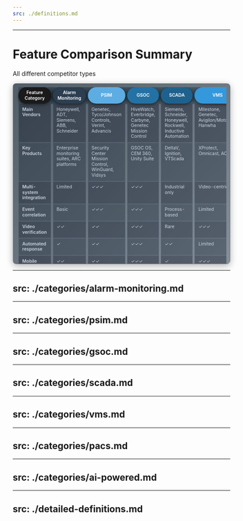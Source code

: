 ```yaml
---
src: ./definitions.md
---
```


---

# Feature Comparison Summary

All different competitor types 

<style scoped>
.table-container {
  background: linear-gradient(135deg, rgba(8, 25, 39, 0.7) 0%, rgba(12, 35, 55, 0.5) 100%);
  backdrop-filter: blur(20px);
  -webkit-backdrop-filter: blur(20px);
  border: 1px solid rgba(148, 163, 184, 0.1);
  border-radius: 8px;
  padding: 0.5rem;
  box-shadow: 0 4px 16px rgba(0, 0, 0, 0.3);
  overflow-y: auto;
  height: 400px;
  max-height: 400px;
  position: relative;
  top: 0;
}

.comparison-table {
  width: 100%;
  font-size: 0.65rem;
  border-collapse: separate;
  border-spacing: 0.3rem 0;
  margin: 0;
}

.comparison-table thead tr {
  background: transparent;
  border: none;
}

.comparison-table thead {
  position: sticky;
  top: 0;
  z-index: 10;
  background: rgba(8, 25, 39, 0.9);
  backdrop-filter: blur(10px);
}

.comparison-table tbody {
  border-spacing: 0;
}

.comparison-table tbody tr {
  border-spacing: 0;
}

.comparison-table thead tr {
  width: 100%;
}

.comparison-table th {
  background: #1a1a1a;
  color: #ffffff;
  padding: 0.4rem 0.7rem;
  text-align: center;
  font-weight: 600;
  border: none;
  border-radius: 20px;
  cursor: pointer;
  transition: all 0.3s ease;
  position: relative;
  white-space: normal;
  word-wrap: break-word;
  user-select: none;
  box-shadow: 0 4px 8px rgba(0, 0, 0, 0.3), 0 2px 4px rgba(0, 0, 0, 0.2);
  vertical-align: middle;
  height: auto;
  min-height: 2rem;
}

.comparison-table th:hover {
  transform: translateY(-3px);
  box-shadow: 0 6px 16px rgba(0, 0, 0, 0.4), 0 3px 8px rgba(0, 0, 0, 0.3);
}

.comparison-table th:nth-child(1) {
  background: #1a1a1a;
}

.comparison-table th:nth-child(2) {
  background: #2c3e50;
}

.comparison-table th:nth-child(3) {
  background: #5dade2;
}

.comparison-table th:nth-child(4) {
  background: #2471a3;
}

.comparison-table th:nth-child(5) {
  background: #1f618d;
}

.comparison-table th:nth-child(6) {
  background: #3498db;
}

.comparison-table th:nth-child(7) {
  background: #f39c12;
}

.comparison-table th:nth-child(8) {
  background: #e74c3c;
}

.comparison-table td {
  padding: 0.4rem 0.5rem;
  border: 1px solid rgba(148, 163, 184, 0.2);
  background: rgba(15, 23, 42, 0.4);
  vertical-align: top;
  color: #cbd5e1;
  line-height: 1.2;
}

.comparison-table tr:nth-child(even) td {
  background: rgba(30, 41, 59, 0.4);
}

.comparison-table tr:hover td {
  background: rgba(59, 130, 246, 0.15);
}

.category-name {
  font-weight: 600;
  color: #60a5fa;
}
</style>

<SlideContent :padded="false" :bottom-gap="0">

<div class="table-container">
<table class="comparison-table">
<thead>
<tr>
<th>Feature Category</th>
<th>Alarm Monitoring</th>
<th>PSIM</th>
<th>GSOC</th>
<th>SCADA</th>
<th>VMS</th>
<th>PACS</th>
<th>AI-Powered</th>
</tr>
</thead>
<tbody>
<tr>
<td class="category-name">Main Vendors</td>
<td>Honeywell, ADT, Siemens, ABB, Schneider</td>
<td>Genetec, Tyco/Johnson Controls, Verint, Advancis</td>
<td>HiveWatch, Everbridge, Carbyne, Genetec Mission Control</td>
<td>Siemens, Schneider, Honeywell, Rockwell, Inductive Automation</td>
<td>Milestone, Genetec, Avigilon/Motorola, Hanwha</td>
<td>LenelS2, Gallagher, Bosch, HID</td>
<td>HiveWatch, Ambient.ai, Verkada</td>
</tr>
<tr>
<td class="category-name">Key Products</td>
<td>Enterprise monitoring suites, ARC platforms</td>
<td>Security Center Mission Control, WinGuard, Vidsys</td>
<td>GSOC OS, CEM 360, Unity Suite</td>
<td>DeltaV, Ignition, VTScada</td>
<td>XProtect, Omnicast, ACC</td>
<td>OnGuard, Command Centre, BIS</td>
<td>AI Operator, Computer Vision Platform, AI Alerts</td>
</tr>
<tr>
<td class="category-name">Multi-system integration</td>
<td>Limited</td>
<td>✓✓✓</td>
<td>✓✓✓</td>
<td>Industrial only</td>
<td>Video-centric</td>
<td>Access-centric</td>
<td>✓✓✓</td>
</tr>
<tr>
<td class="category-name">Event correlation</td>
<td>Basic</td>
<td>✓✓✓</td>
<td>✓✓✓</td>
<td>Process-based</td>
<td>Limited</td>
<td>Limited</td>
<td>✓✓✓ AI-driven</td>
</tr>
<tr>
<td class="category-name">Video verification</td>
<td>✓✓</td>
<td>✓✓</td>
<td>✓✓✓</td>
<td>Rare</td>
<td>✓✓✓</td>
<td>✓✓</td>
<td>✓✓✓ Autonomous</td>
</tr>
<tr>
<td class="category-name">Automated response</td>
<td>✓</td>
<td>✓✓</td>
<td>✓✓✓</td>
<td>✓✓</td>
<td>Limited</td>
<td>✓✓</td>
<td>✓✓✓ Autonomous</td>
</tr>
<tr>
<td class="category-name">Mobile access</td>
<td>✓✓</td>
<td>✓✓</td>
<td>✓✓✓</td>
<td>✓</td>
<td>✓✓✓</td>
<td>✓✓</td>
<td>✓✓✓</td>
</tr>
<tr>
<td class="category-name">AI/ML capabilities</td>
<td>Emerging</td>
<td>Emerging</td>
<td>Emerging</td>
<td>Predictive only</td>
<td>Analytics plugins</td>
<td>Emerging</td>
<td>✓✓✓ Native generative AI</td>
</tr>
<tr>
<td class="category-name">False alarm reduction</td>
<td>Manual filtering</td>
<td>Rules-based</td>
<td>Rules-based</td>
<td>ISA standards</td>
<td>N/A</td>
<td>Rules-based</td>
<td>✓✓✓ 90-95% AI reduction</td>
</tr>
<tr>
<td class="category-name">Operator guidance</td>
<td>SOPs</td>
<td>Dynamic SOPs</td>
<td>Dynamic SOPs</td>
<td>Procedure sheets</td>
<td>Limited</td>
<td>Limited</td>
<td>Autonomous + generative</td>
</tr>
</tbody>
</table>
</div>

</SlideContent>

---
src: ./categories/alarm-monitoring.md
---

---
src: ./categories/psim.md
---

---
src: ./categories/gsoc.md
---

---
src: ./categories/scada.md
---

---
src: ./categories/vms.md
---

---
src: ./categories/pacs.md
---

---
src: ./categories/ai-powered.md
---

---
src: ./detailed-definitions.md
---

